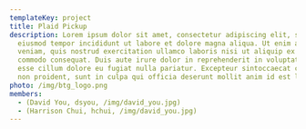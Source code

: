 ```yaml
---
templateKey: project
title: Plaid Pickup
description: Lorem ipsum dolor sit amet, consectetur adipiscing elit, sed do
  eiusmod tempor incididunt ut labore et dolore magna aliqua. Ut enim ad minim
  veniam, quis nostrud exercitation ullamco laboris nisi ut aliquip ex ea
  commodo consequat. Duis aute irure dolor in reprehenderit in voluptate velit
  esse cillum dolore eu fugiat nulla pariatur. Excepteur sintoccaecat cupidatat
  non proident, sunt in culpa qui officia deserunt mollit anim id est laborum.
photo: /img/btg_logo.png
members:
  - (David You, dsyou, /img/david_you.jpg)
  - (Harrison Chui, hchui, /img/david_you.jpg)
---
```

